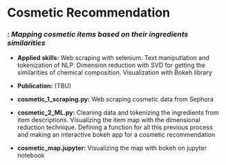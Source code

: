 # Cosmetic Recommendation
### : *Mapping cosmetic items based on their ingredients similarities* 

* **Applied skills:** Web scraping with selenium. Text maniputlation and tokenization of NLP. Dimension reduction with SVD for getting the similarities of chemical composition. Visualization with Bokeh library 

* **Publication:** (TBU)

* **cosmetic_1_scraping.py:** Web scraping cosmetic data from Sephora 
* **cosmetic_2_ML.py:** Cleaning data and tokenizing the ingredients from item descriptions. Visualizing the item map with the dimensional reduction technique. Defining a function for all this previous process and making an interactive bokeh app for a cosmetic recommendation
* **cosmetic_map.jupyter:** Visualizing the map with bokeh on jupyter notebook

